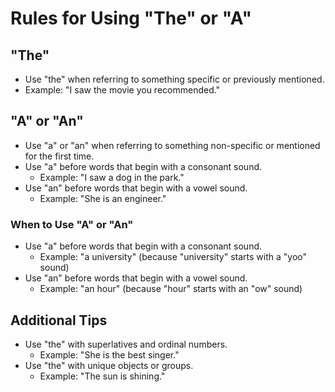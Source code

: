 # Rules for Using "The" or "A"

## "The"
- Use "the" when referring to something specific or previously mentioned.
- Example: "I saw the movie you recommended."

## "A" or "An"
- Use "a" or "an" when referring to something non-specific or mentioned for the first time.
- Use "a" before words that begin with a consonant sound.
  - Example: "I saw a dog in the park."
- Use "an" before words that begin with a vowel sound.
  - Example: "She is an engineer."

### When to Use "A" or "An"
- Use "a" before words that begin with a consonant sound.
  - Example: "a university" (because "university" starts with a "yoo" sound)
- Use "an" before words that begin with a vowel sound.
  - Example: "an hour" (because "hour" starts with an "ow" sound)

## Additional Tips
- Use "the" with superlatives and ordinal numbers.
  - Example: "She is the best singer."
- Use "the" with unique objects or groups.
  - Example: "The sun is shining."
